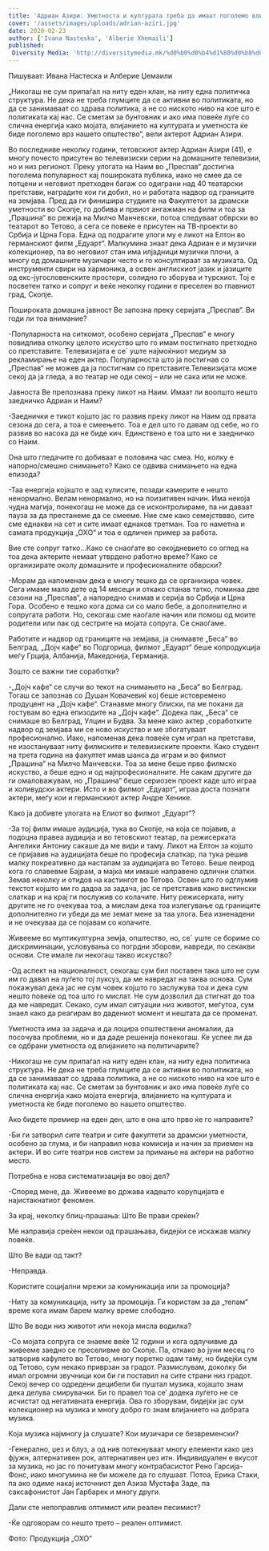 ```yaml
---
title: 'Адриан Азири: Уметноста и културата треба да имаат поголемо влијание врз нашето општество'
cover: '/assets/images/uploads/adrian-aziri.jpg'
date: 2020-02-23
author: ['Ivana Nasteska', 'Alberie Xhemaili']
published:
 Diversity Media: 'http://diversitymedia.mk/%d0%b0%d0%b4%d1%80%d0%b8%d0%b0%d0%bd-%d0%b0%d0%b7%d0%b8%d1%80%d0%b8-%d1%83%d0%bc%d0%b5%d1%82%d0%bd%d0%be%d1%81%d1%82%d0%b0-%d0%b8-%d0%ba%d1%83%d0%bb%d1%82%d1%83%d1%80%d0%b0%d1%82%d0%b0-%d1%82%d1%80/'
---
```


Пишуваат: Ивана Настеска и Алберие Џемаили

„Никогаш не сум припаѓал на ниту еден клан, на ниту една политичка структура. Не дека не треба глумците да се активни во политиката, но да се занимаваат со здрава политика, а не со ниското ниво на кое што е политиката кај нас. Се сметам за бунтовник и ако има повеќе луѓе со слична енергија како мојата, влијанието на културата и уметноста ќе биде поголемо врз нашето општество“, вели актерот Адриан Азири.

Во последниве неколку години, тетовскиот актер Адриан Азири (41), е многу почесто присутен во телевизиски серии на домашните телевизии, но и низ регионот.  Преку улогата на Наим во „Преспав“ достигна поголема популарност кај пошироката публика, иако не смее да се потцени и неговиот претходен багаж со одиграни над 40 театарски претстави, наградите кои ги добил, но и работата надвор од границите на земјава. Пред да ги финишира студиите на Факултетот за драмски уметности во Скопје, го добива и првиот ангажман на филм и тоа за „Прашина“ во режија на Милчо Манчевски, потоа следуваат обврски во театарот во Тетово, а сега се повеќе е присутен на ТВ-проекти во Србија и Црна Гора. Една од подрагите улоги му е ликот на Елтон во германскиот филм „Едуарт“. Малкумина знаат дека Адриан е и музички колекционер, па во неговиот стан има илјадници музички плочи, а многу од домашните музичари често и го консултираат за музиката. Од инструменти свири на хармоника, а освен англискиот јазик и јазиците од екс-југословенските простори, солидно го зборува и турскиот. Тој е посветен татко и сопруг и веќе неколку години е преселен во главниот град, Скопје.

Пошироката домашна јавност Ве запозна преку серијата „Преспав“. Ви годи ли тоа внимание?

-Популарноста на ситкомот, особено серијата „Преспав“ е многу повидлива отколку целото искуство што го имам постигнато претходно со претставите. Телевизијата е се` уште најмоќниот медиум за рекламирање на еден актер. Популарноста што ја постигнав со „Преспав“ не можев да ја постигнам со претставите.Телевизијата може секој да ја гледа, а во театар не оди секој – или не сака или не може.

Јавноста Ве препознава преку ликот на Наим. Имаат ли воопшто нешто заедничко Адриан и Наим?

-Заеднички е тикот којшто јас го развив преку ликот на Наим од првата сезона до сега, а тоа е смеењето. Тоа е дел што го давам од себе, но го развив во насока да не биде кич. Единствено е тоа што ни е заедничко со Наим.

Она што гледачите го добиваат е половина час смеа. Но, колку е напорно/смешно снимањето? Како се одвива снимањето на една епизода?

-Таа енергија којашто е зад кулисите, позади камерите е нешто ненормално. Велам ненормално, но на поизитивен начин. Има некоја чудна магија, понекогаш не може да се исконтролираме, па ни даваат пауза за да престанеме да се смееме. Ние сме како семејстввво, сите сме еднакви на сет и сите имаат еднаков третман. Тоа го наметна и самата продукција „ОХО“ и тоа е одличен пример за работа.

Вие сте сопруг татко…Како се снаоѓате во секојдневието со оглед на тоа дека актерите немаат утврдено работно време? Како се организирате околу домашните и професионалните обврски?

-Морам да напоменам дека е многу тешко да се организира човек. Сега имаме мало дете од 14 месеци и откако станав татко, поминаа две сезони на „Преспав“, а напоредно снимав и серија во Србија и Црна Гора. Особено е тешко кога дома си со мало бебе, а дополнително и сопругата работи. Но, секогаш сме наоѓале начин или помош од моите родители или пак од сестрите на мојата сопруга. Се снаоѓаме.

Работите и надвор од границите на земјава, ја снимавте „Беса“ во Белград, „Дојч кафе“ во Подгорица, филмот „Едуарт“ беше копродукција меѓу Грција, Албанија, Македонија, Германија.

Зошто се важни тие соработки?

-„Дојч кафе“ се случи во текот на снимањето на „Беса“ во Белград. Тогаш се запознав со Душан Ковачевиќ кој беше истовремено продуцент на „Дојч кафе“. Станавме многу блиски, па ме покани да гостувам во една епизодите на „Дојч кафе“. Додека пак, „Беса“ се снимаше во Белград, Улцин и Будва. За мене како актер ,соработките надвор од земјава ми се ново искуство и ме збогатуваат професионално. Иако, напоменав дека повеќе сум играл на претстави, не изостануваат ниту филмските и телевизиските проекти. Како студент на трета година на факултет имав шанса да играм и во филмот „Прашина“ на Милчо Манчевски. Тоа за мене беше прво филмско искуство, а беше едно и од најпрофесионалните. Не сакам другите да ги омаловажувам, но „Прашина“ беше сериозен проект каде што играа и холивудски актери. Исто и во филмот „Едуарт“, играа доста познати актери, меѓу кои и германскиот актер Андре Хенике.

Како ја добивте улогата на Елиот во филмот „Едуарт“?

-За тој филм имаше аудиција, тука во Скопје, на која се појавив, а подоцна правеа аудиција и во тетовскиот театар, па режисерката Ангелики Антониу сакаше да ме види и таму. Ликот на Елтон за којшто се пријавив на аудицијата беше по професија слаткар, па тука решив малку покреативно да настапам за аудицијата во Тетово. Беше пеирод кога го славевме Бајрам, а мајка ми имаше направено одлични слатки. Земав неколку и отидов на кастингот во Тетово. Освен што го одглумив  текстот којшто ми го дадоа за задача, јас се претставив како вистински слаткар и на крај ги послужив со колачите. Ниту режисерката, ниту другите не го очекуваа тоа, а мислам дека тоа излегување од границите дополнително ги убеди да ме земат мене за таа улога. Беа изненадени и не очекуваа да се појавам со колачите.

Живееме во мултикултурна земја, општество, но, се` уште се бориме со дискриминации, условувања со погрдни зборови, навреди, по секакви основи. Сте имале ли некогаш такво искуство?

-Од аспект на националност, секогаш сум бил поставен така што не сум им го давал на луѓето тој луксуз, да ме навредат на таква основа. Сум покажувал дека јас не сум човек којшто го заслужува тоа и дека сум нешто повеќе од тоа што го мислат. Не сум дозволил да стигнат до тоа да ме навредат. Секако, сум имал ситуации низ животот, меѓутоа, сум знаел како да реагирам во дадениот момент и нештата да се променат.

Уметноста има за задача и да лоцира општествени аномалии, да посочува проблеми, но и да даде решенија понекогаш. Ќе успее ли да се одбрани уметноста од влијанието на политичарите?

-Никогаш не сум припаѓал на ниту еден клан, на ниту една политичка структура. Не дека не треба глумците да се активни во политиката, но да се занимаваат со здрава политика, а не со ниското ниво на кое што е политиката кај нас. Се сметам за бунтовник и ако има повеќе луѓе со слична енергија како мојата енергија, влијанието на културата и уметноста ќе биде поголемо во нашето општество.

Ако бидете премиер на еден ден, што е она што прво ќе го направите?

-Би ги затворил сите театри и сите факултети за драмски уметности, особено за глума, и би направил нова комисија и начин за приемен на актери. И во сите театри нов систем за примање на актери на работно место.

Потребна е нова систематизација во овој дел?

-Според мене, да. Живееме во држава кадешто корупцијата е најистакнатиот феномен.

За крај, неколку блиц-прашања:  Што Ве прави среќен?

Ме направија среќен некои од прашањава, бидејќи се искажав малку повеќе.

Што Ве вади од такт?

-Неправда.

Користите социјални мрежи за комуникација или за промоција?

-Ниту за комуникација, ниту за промоција. Ги користам за да „тепам“ време кога имам барем малку време слободно.

Што Ве води низ животот или некоја мисла водилка?

-Со мојата сопруга се знаеме веќе 12 години и кога одлучивме да живееме заедно се преселивме во Скопје. Па,  откако во јуни месец го затворив кафулето во Тетово, многу поретко одам таму, но бидејќи сум од Тетово, сум некако приврзан за градот. Размислувам, доколку би имал огромни звучници кои би ги поставил на сите страни низ градот. Секој вечер со одредени децибели би пуштал музика, којашто знам дека делува смирувачки. Би го правел тоа се’ додека луѓето не се исчистат од негативната енергија. Ова го зборувам, бидејќи јас сум колекционер на музика и многу добро го знам влијанието на добрата музика.

Која музика најмногу ја слушате? Кои музичари се безвременски?

-Генерално, џез и блуз, а од нив потекнуваат многу елементи како џез фјужн, алтернативен рок, алтернативен џез итн. Индивидуален е вкусот за музика, но јас го почитувам многу контрабасистот Рено Гарсија-Фонс, иако многумина не би можеле да го слушаат. Потоа, Ерика Стаки, па ако одиме накај источниот дел Азиза Мустафа Заде, па саксафонистот Јан Гарбарек и многу други.

Дали сте непоправлив оптимист или реален песимист?

-Ќе одговорам со нешто трето – реален оптимист.

Фото: Продукција „ОХО“
